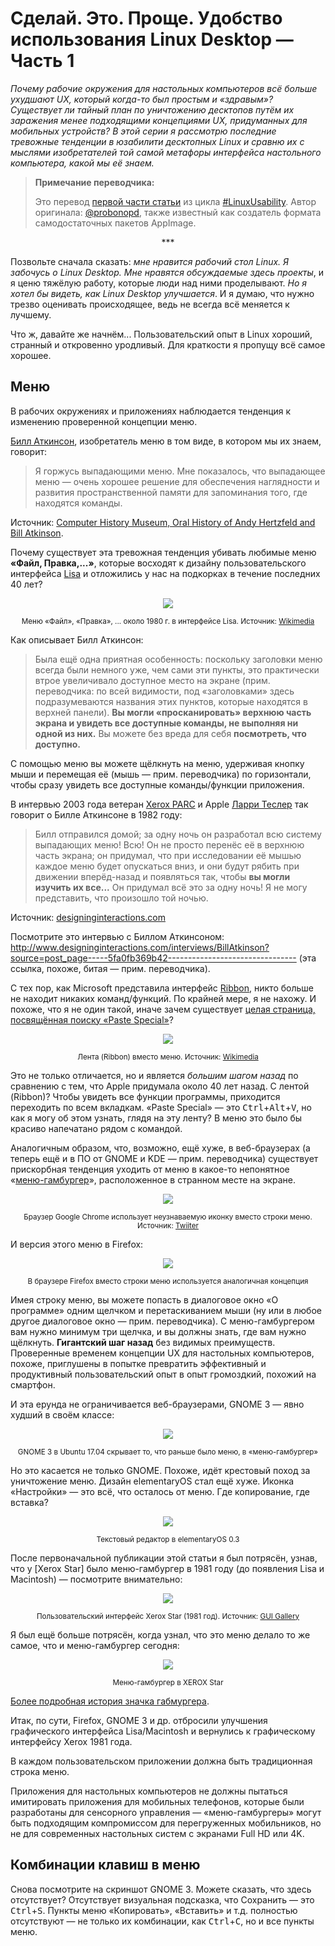 # Сделай. Это. Проще. Удобство использования Linux Desktop — Часть 1

*Почему рабочие окружения для настольных компьютеров всё больше ухудшают UX, который когда-то был простым и «здравым»? Существует ли тайный план по уничтожению десктопов путём их заражения менее подходящими концепциями UX, придуманных для мобильных устройств? В этой серии я рассмотрю последние тревожные тенденции в юзабилити десктопных Linux и сравню их с мыслями изобретателей той самой метафоры интерфейса настольного компьютера, какой мы её знаем.*

> **Примечание переводчика:**
>
> Это перевод [первой части статьи](https://medium.com/@probonopd/make-it-simple-linux-desktop-usability-part-1-5fa0fb369b42) из цикла [#LinuxUsability](../). Автор оригинала: [@probonopd](https://medium.com/@probonopd/), также известный как создатель формата самодостаточных пакетов AppImage.

<div align="center">***</div>

Позвольте сначала сказать: *мне нравится рабочий стол Linux. Я забочусь о Linux Desktop. Мне нравятся обсуждаемые здесь проекты*, и я ценю тяжёлую работу, которые люди над ними проделывают. *Но я хотел бы видеть, как Linux Desktop улучшается*. И я думаю, что нужно трезво оценивать происходящее, ведь не всегда всё меняется к лучшему.

Что ж, давайте же начнём... Пользовательский опыт в Linux хороший, странный и откровенно уродливый. Для краткости я пропущу всё самое хорошее.

## Меню

В рабочих окружениях и приложениях наблюдается тенденция к изменению проверенной концепции меню.

[Билл Аткинсон](https://en.wikipedia.org/wiki/Bill_Atkinson), изобретатель меню в том виде, в котором мы их знаем, говорит:

> Я горжусь выпадающими меню. Мне показалось, что выпадающее меню — очень хорошее решение для обеспечения наглядности и развития пространственной памяти для запоминания того, где находятся команды.

Источник: [Computer History Museum, Oral History of Andy Hertzfeld and Bill Atkinson](http://archive.computerhistory.org/resources/access/text/2013/05/102658007-05-01-acc.pdf).

Почему существует эта тревожная тенденция убивать любимые меню **«Файл, Правка,...»**, которые восходят к дизайну пользовательского интерфейса [Lisa](https://en.wikipedia.org/wiki/Apple_Lisa) и отложились у нас на подкорках в течение последних 40 лет?

<div align="center">
<img src="pic/lisa_menus.webp">
<p><small>Меню «Файл», «Правка», ... около 1980 г. в интерфейсе Lisa. Источник: <a href="https://en.wikipedia.org/wiki/File:Apple_Lisa_Office_System_3.1.png">Wikimedia</a></small></p>
</div>

Как описывает Билл Аткинсон:

> Была ещё одна приятная особенность: поскольку заголовки меню всегда были немного уже, чем сами эти пункты, это практически втрое увеличивало доступное место на экране (прим. переводчика: по всей видимости, под «заголовками» здесь подразумеваются названия этих пунктов, которые находятся в верхней панели). **Вы могли «просканировать» верхнюю часть экрана и увидеть все доступные команды, не выполняя ни одной из них.** Вы можете без вреда для себя **посмотреть, что доступно.**

С помощью меню вы можете щёлкнуть на меню, удерживая кнопку мыши и перемещая её (мышь — прим. переводчика) по горизонтали, чтобы сразу увидеть все доступные команды/функции приложения.

В интервью 2003 года ветеран [Xerox PARC](https://en.wikipedia.org/wiki/PARC_(company)) и Apple [Ларри Теслер](https://en.wikipedia.org/wiki/Larry_Tesler) так говорит о Билле Аткинсоне в 1982 году:

> Билл отправился домой; за одну ночь он разработал всю систему выпадающих меню! Всю! Он не просто перенёс её в верхнюю часть экрана; он придумал, что при исследовании её мышью каждое меню будет опускаться вниз, и они будут рябить при движении вперёд-назад и появляться так, чтобы **вы могли изучить их все...** Он придумал всё это за одну ночь! Я не могу представить, что произошло той ночью.

Источник: [designinginteractions.com](http://www.designinginteractions.com/downloads/DesigningInteractions_2.pdf)

Посмотрите это интервью с Биллом Аткинсоном: <http://www.designinginteractions.com/interviews/BillAtkinson?source=post_page-----5fa0fb369b42--------------------------------> (эта ссылка, похоже, битая — прим. переводчика).

С тех пор, как Microsoft представила интерфейс [Ribbon](https://en.wikipedia.org/wiki/Ribbon_(computing)), никто больше не находит никаких команд/функций. По крайней мере, я не нахожу. И похоже, что я не один такой, иначе зачем существует [целая страница, посвящённая поиску «Paste Special»](https://support.microsoft.com/en-us/office/paste-special-e03db6c7-8295-4529-957d-16ac8a778719)?

<div align="center">
<img src="pic/ribbon.webp">
<p><small>Лента (Ribbon) вместо меню. Источник: <a href="https://commons.wikimedia.org/wiki/File:Example_of_a_ribbon_(user_interface_element).png">Wikimedia</a></small></p>
</div>

Это не только отличается, но и является *большим шагом назад* по сравнению с тем, что Apple придумала около 40 лет назад. С лентой (Ribbon)? Чтобы увидеть все функции программы, приходится переходить по всем вкладкам. «Paste Special» — это <kbd>Ctrl</kbd>+<kbd>Alt</kbd>+<kbd>V</kbd>, но как я могу об этом узнать, глядя на эту ленту? В меню это было бы красиво напечатано рядом с командой.

Аналогичным образом, что, возможно, ещё хуже, в веб-браузерах (а теперь ещё и в ПО от GNOME и KDE — прим. переводчика) существует прискорбная тенденция уходить от меню в какое-то непонятное «[меню-гамбургер](https://en.wikipedia.org/wiki/Hamburger_button)», расположенное в странном месте на экране.

<div align="center">
<img src="pic/hamburger.webp">
<p><small>Браузер Google Chrome использует неузнаваемую иконку вместо строки меню. Источник: <a href="https://twitter.com/pdfkungfoo/status/938243776946024448">Twiiter</a></small></p>
</div>

И версия этого меню в Firefox:

<div align="center">
<img src="pic/firefox-hamburger.webp">
<p><small>В браузере Firefox вместо строки меню используется аналогичная концепция</small></p>
</div>

Имея строку меню, вы можете попасть в диалоговое окно «О программе» одним щелчком и перетаскиванием мыши (ну или в любое другое диалоговое окно — прим. переводчика). С меню-гамбургером вам нужно минимум три щелчка, и вы должны знать, где вам нужно щёлкнуть. **Гигантский шаг назад** без видимых преимуществ. Проверенные временем концепции UX для настольных компьютеров, похоже, приглушены в попытке превратить эффективный и продуктивный пользовательский опыт в опыт громоздкий, похожий на смартфон.

И эта ерунда не ограничивается веб-браузерами, GNOME 3 — явно худший в своём классе:

<div align="center">
<img src="pic/gnome-hamburger.webp">
<p><small>GNOME 3 в Ubuntu 17.04 скрывает то, что раньше было меню, в «меню-гамбургер»</small></p>
</div>

Но это касается не только GNOME. Похоже, идёт крестовый поход за уничтожение меню. Дизайн elementaryOS стал ещё хуже. Иконка «Настройки» — это всё, что осталось от меню. Где копирование, где вставка?

<div align="center">
<img src="pic/elementary-hamburger.webp">
<p><small>Текстовый редактор в elementaryOS 0.3</small></p>
</div>

После первоначальной публикации этой статьи я был потрясён, узнав, что у [Xerox Star] было меню-гамбургер в 1981 году (до появления Lisa и Macintosh) — посмотрите внимательно:

<div align="center">
<img src="pic/xerox-gamburger.gif">
<p><small>Пользовательский интерфейс Xerox Star (1981 год). Источник: <a href="http://toastytech.com/guis/gv.html">GUI Gallery</a></small></p>
</div>

Я был ещё больше потрясён, когда узнал, что это меню делало то же самое, что и меню-гамбургер сегодня:

<div align="center">
<img src="pic/xerox-gamburger1.gif">
<p><small>Меню-гамбургер в XEROX Star</small></p>
</div>

[Более подробная история значка габмургера](https://gizmodo.com/who-designed-the-iconic-hamburger-icon-1555438787).

Итак, по сути, Firefox, GNOME 3 и др. отбросили улучшения графического интерфейса Lisa/Macintosh и вернулись к графическому интерфейсу Xerox 1981 года.

<span color="red"><p>В каждом пользовательском приложении должна быть традиционная строка меню.</p></span>

Приложения для настольных компьютеров не должны пытаться имитировать приложения для мобильных телефонов, которые были разработаны для сенсорного управления — «меню-гамбургеры» могут быть подходящим компромиссом для перегруженных мобильников, но не для современных настольных систем с экранами Full HD или 4K.

## Комбинации клавиш в меню

Снова посмотрите на скриншот GNOME 3. Можете сказать, что здесь отсутствует? Отсутствует визуальная подсказка, что Сохранить — это <kbd>Ctrl</kbd>+<kbd>S</kbd>. Пункты меню «Копировать», «Вставить» и т.д. полностью отсутствуют — не только их комбинации, как <kbd>Ctrl</kbd>+<kbd>C</kbd>, но и все пункты меню.
